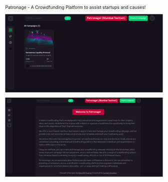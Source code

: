 Patronage - A Crowdfunding Platform to assist startups and causes!

![Dashboard](Patronage1.png)

![About](Patronage2.png)
